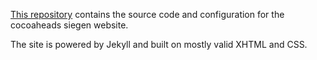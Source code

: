 [This repository](https://github.com/bmeurer/cocoaheads.informatik.uni-siegen.de) contains
the source code and configuration for the cocoaheads siegen website.

The site is powered by Jekyll and built on mostly valid XHTML and CSS.


